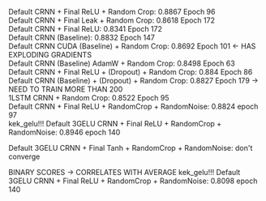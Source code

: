Default CRNN + Final ReLU + Random Crop: 0.8867 Epoch 96  
Default CRNN + Final Leak + Random Crop: 0.8618 Epoch 172  
Default CRNN + Final ReLU: 0.8341 Epoch 172  
Default CRNN (Baseline): 0.8832 Epoch 147  
Default CRNN CUDA (Baseline) + Random Crop: 0.8692 Epoch 101 <- HAS EXPLODING GRADIENTS  
Default CRNN (Baseline) AdamW + Random Crop: 0.8498 Epoch 63  
Default CRNN + Final ReLU + (Dropout) + Random Crop: 0.884 Epoch 86  
Default CRNN (Baseline) + (Dropout) + Random Crop: 0.8827 Epoch 179 -> NEED TO TRAIN MORE THAN 200  
1LSTM CRNN + Random Crop: 0.8522 Epoch 95  
Default CRNN + Final ReLU + RandomCrop + RandomNoise: 0.8824 epoch 97  
kek_gelu!!! Default 3GELU CRNN + Final ReLU + RandomCrop + RandomNoise: 0.8946 epoch 140  

Default 3GELU CRNN + Final Tanh + RandomCrop + RandomNoise: don't converge  

BINARY SCORES -> CORRELATES WITH AVERAGE
kek_gelu!!! Default 3GELU CRNN + Final ReLU + RandomCrop + RandomNoise: 0.8098 epoch 140

